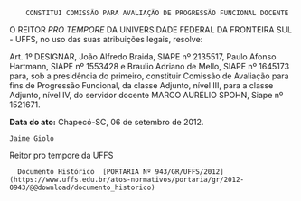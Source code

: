         CONSTITUI COMISSÃO PARA AVALIAÇÃO DE PROGRESSÃO FUNCIONAL DOCENTE  

O REITOR *PRO TEMPORE* DA UNIVERSIDADE FEDERAL DA FRONTEIRA SUL - UFFS, no uso das suas atribuições legais, resolve:

 Art. 1º DESIGNAR, João Alfredo Braida, SIAPE nº 2135517, Paulo Afonso Hartmann, SIAPE nº 1553428 e Braulio Adriano de Mello, SIAPE nº 1645173 para, sob a presidência do primeiro, constituir Comissão de Avaliação para fins de Progressão Funcional, da classe Adjunto, nível III, para a classe Adjunto, nível IV, do servidor docente MARCO AURÉLIO SPOHN, Siape nº 1521671.

  

   **Data do ato:** Chapecó-SC, 06 de setembro de 2012.   
 

    Jaime Giolo    
 Reitor pro tempore da UFFS 

      Documento Histórico  [PORTARIA Nº 943/GR/UFFS/2012](https://www.uffs.edu.br/atos-normativos/portaria/gr/2012-0943/@@download/documento_historico)     
      